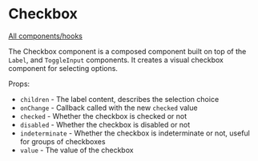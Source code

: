 # Checkbox

[All components/hooks](../../README.md)

The Checkbox component is a composed component built on top of the `Label`, and
`ToggleInput` components. It creates a visual checkbox component for selecting
options.

Props:

- `children` - The label content, describes the selection choice
- `onChange` - Callback called with the new `checked` value
- `checked` - Whether the checkbox is checked or not
- `disabled` - Whether the checkbox is disabled or not
- `indeterminate` - Whether the checkbox is indeterminate or not, useful for
  groups of checkboxes
- `value` - The value of the checkbox
